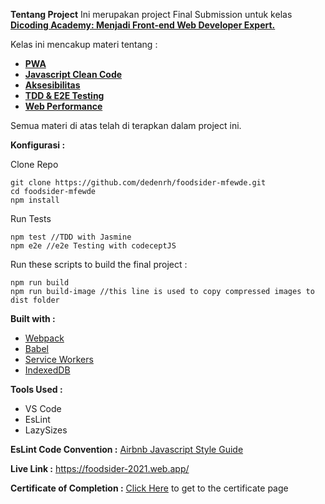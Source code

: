 **Tentang Project**
Ini merupakan project Final Submission untuk kelas [**Dicoding Academy: Menjadi Front-end Web Developer Expert.**](https://www.dicoding.com/academies/219)

Kelas ini mencakup materi tentang :

 - [**PWA**](https://web.dev/progressive-web-apps/)
 -  [**Javascript Clean Code**](https://github.com/ryanmcdermott/clean-code-javascript)
 - [**Aksesibilitas**](https://www.w3.org/WAI/fundamentals/accessibility-intro/)
 - [**TDD & E2E Testing**](https://en.wikipedia.org/wiki/Jasmine_%28JavaScript_testing_framework%29)
 - [**Web Performance**](https://www.thinkwithgoogle.com/intl/en-gb/marketing-strategies/app-and-mobile/milliseconds-earn-millions-why-mobile-speed-can-slow-or-grow-your-business/)

Semua materi di atas telah di terapkan dalam project ini.

**Konfigurasi :**

Clone Repo

   

    git clone https://github.com/dedenrh/foodsider-mfewde.git
    cd foodsider-mfewde
    npm install

Run Tests

    npm test //TDD with Jasmine
    npm e2e //e2e Testing with codeceptJS

Run these scripts to build the final project :

    npm run build
    npm run build-image //this line is used to copy compressed images to dist folder

**Built with :** 

 - [Webpack](https://webpack.js.org/)
 -  [Babel](https://babeljs.io/setup)
 - [Service Workers](https://developers.google.com/web/fundamentals/primers/service-workers)
 - [IndexedDB](https://developer.mozilla.org/en-US/docs/Web/API/IndexedDB_API)
 
 **Tools Used :**
 
 - VS Code
 - EsLint
 - LazySizes
 
 **EsLint Code Convention :**
[Airbnb Javascript Style Guide](https://github.com/airbnb/javascript)

**Live Link :**
https://foodsider-2021.web.app/ 

**Certificate of Completion :** 
[Click Here](https://www.dicoding.com/certificates/ERZR4MD2MZYV) to get to the certificate page

